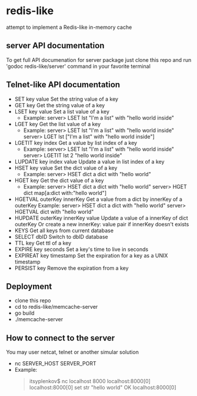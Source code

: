 # redis-like
attempt to implement a Redis-like in-memory cache

## server API documentation
To get full API documenation for server package
just clone this repo and run 'godoc redis-like/server'
command in your favorite terminal

## Telnet-like API documentation
- SET key value
Set the string value of a key
- GET key
Get the string value of a key
- LSET key value
Set a list value of a key
  - Example:
    server> LSET lst "I'm a list" with "hello world inside"
- LGET key
Get the list value of a key
  - Example:
    server> LSET lst "I'm a list" with "hello world inside"
    server> LGET lst
    ["I'm a list" with "hello world inside"]
- LGETIT key index
Get a value by list index of a key
  - Example:
    server> LSET lst "I'm a list" with "hello world inside"
    server> LGETIT lst 2
    "hello world inside"
- LUPDATE key index value
Update a value in list index of a key
- HSET key value
Set the dict value of a key
  - Example:
    server> HSET dict a dict with "hello world"
- HGET key
Get the dict value of a key
  - Example:
    server> HSET dict a dict with "hello world"
    server> HGET dict
    map[a:dict with:"hello world"]
- HGETVAL outerKey innerKey
Get a value from a dict by innerKey of a outerKey
  Example:
    server> HSET dict a dict with "hello world"
    server> HGETVAL dict with
    "hello world"
- HUPDATE outerKey innerKey value
Update a value of a innerKey of dict outerKey
Or create a new innerKey: value pair if innerKey
doesn't exists
- KEYS
Get all keys from current database
- SELECT dbID
Switch to dbID database
- TTL key
Get ttl of a key
- EXPIRE key seconds
Set a key's time to live in seconds
- EXPIREAT key timestamp
Set the expiration for a key as a UNIX timestamp
- PERSIST key
Remove the expiration from a key

## Deployment
- clone this repo
- cd to redis-like/memcache-server
- go build
- ./memcache-server

## How to connect to the server
You may user netcat, telnet or another simular solution
- nc SERVER_HOST SERVER_PORT
- Example:
    >itsyplenkov$ nc localhost 8000
    >localhost:8000[0]
    >localhost:8000[0] set str "hello world"
    >OK
    >localhost:8000[0]
